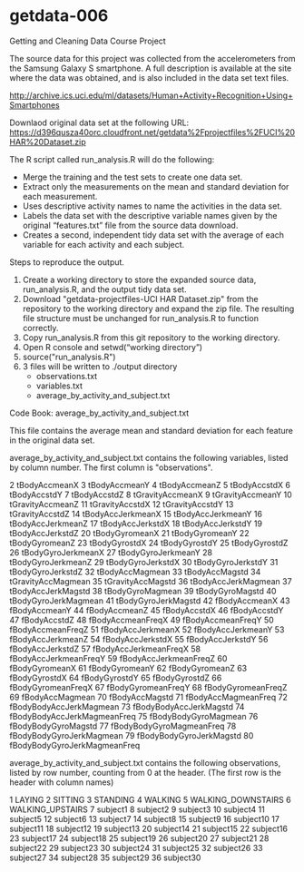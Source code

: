 getdata-006
===========

Getting and Cleaning Data Course Project

The source data for this project was collected from the accelerometers from the Samsung Galaxy S smartphone. A full description is available at the site where the data was obtained, and is also included in the data set text files.

http://archive.ics.uci.edu/ml/datasets/Human+Activity+Recognition+Using+Smartphones 

Downlaod original data set at the following URL:
https://d396qusza40orc.cloudfront.net/getdata%2Fprojectfiles%2FUCI%20HAR%20Dataset.zip 

The R script called run_analysis.R will do the following:
  - Merge the training and the test sets to create one data set.
  - Extract only the measurements on the mean and standard deviation for each measurement. 
  - Uses descriptive activity names to name the activities in the data set.
  - Labels the data set with the descriptive variable names given by the original “features.txt” file from the source data download.
  - Creates a second, independent tidy data set with the average of each variable for each activity and each subject. 

Steps to reproduce the output.

1. Create a working directory to store the expanded source data, run_analysis.R, and the output tidy data set.
2. Download "getdata-projectfiles-UCI HAR Dataset.zip" from the repository to the working directory and expand the zip file. The resulting file structure must be unchanged for run_analysis.R to function correctly.
3. Copy run_analysis.R from this git repository to the working directory.
4. Open R console and setwd(“working directory”)
5. source("run_analysis.R")
6. 3 files will be written to ./output directory
	- observations.txt
	- variables.txt
	- average_by_activity_and_subject.txt

Code Book: average_by_activity_and_subject.txt

This file contains the average mean and standard deviation for each feature in the original data set.

average_by_activity_and_subject.txt contains the following variables, listed by column number. The first column is "observations".

2 tBodyAccmeanX
3 tBodyAccmeanY
4 tBodyAccmeanZ
5 tBodyAccstdX
6 tBodyAccstdY
7 tBodyAccstdZ
8 tGravityAccmeanX
9 tGravityAccmeanY
10 tGravityAccmeanZ
11 tGravityAccstdX
12 tGravityAccstdY
13 tGravityAccstdZ
14 tBodyAccJerkmeanX
15 tBodyAccJerkmeanY
16 tBodyAccJerkmeanZ
17 tBodyAccJerkstdX
18 tBodyAccJerkstdY
19 tBodyAccJerkstdZ
20 tBodyGyromeanX
21 tBodyGyromeanY
22 tBodyGyromeanZ
23 tBodyGyrostdX
24 tBodyGyrostdY
25 tBodyGyrostdZ
26 tBodyGyroJerkmeanX
27 tBodyGyroJerkmeanY
28 tBodyGyroJerkmeanZ
29 tBodyGyroJerkstdX
30 tBodyGyroJerkstdY
31 tBodyGyroJerkstdZ
32 tBodyAccMagmean
33 tBodyAccMagstd
34 tGravityAccMagmean
35 tGravityAccMagstd
36 tBodyAccJerkMagmean
37 tBodyAccJerkMagstd
38 tBodyGyroMagmean
39 tBodyGyroMagstd
40 tBodyGyroJerkMagmean
41 tBodyGyroJerkMagstd
42 fBodyAccmeanX
43 fBodyAccmeanY
44 fBodyAccmeanZ
45 fBodyAccstdX
46 fBodyAccstdY
47 fBodyAccstdZ
48 fBodyAccmeanFreqX
49 fBodyAccmeanFreqY
50 fBodyAccmeanFreqZ
51 fBodyAccJerkmeanX
52 fBodyAccJerkmeanY
53 fBodyAccJerkmeanZ
54 fBodyAccJerkstdX
55 fBodyAccJerkstdY
56 fBodyAccJerkstdZ
57 fBodyAccJerkmeanFreqX
58 fBodyAccJerkmeanFreqY
59 fBodyAccJerkmeanFreqZ
60 fBodyGyromeanX
61 fBodyGyromeanY
62 fBodyGyromeanZ
63 fBodyGyrostdX
64 fBodyGyrostdY
65 fBodyGyrostdZ
66 fBodyGyromeanFreqX
67 fBodyGyromeanFreqY
68 fBodyGyromeanFreqZ
69 fBodyAccMagmean
70 fBodyAccMagstd
71 fBodyAccMagmeanFreq
72 fBodyBodyAccJerkMagmean
73 fBodyBodyAccJerkMagstd
74 fBodyBodyAccJerkMagmeanFreq
75 fBodyBodyGyroMagmean
76 fBodyBodyGyroMagstd
77 fBodyBodyGyroMagmeanFreq
78 fBodyBodyGyroJerkMagmean
79 fBodyBodyGyroJerkMagstd
80 fBodyBodyGyroJerkMagmeanFreq

average_by_activity_and_subject.txt contains the following observations, listed by row number, counting from 0 at the header. (The first row is the header with column names)

1 LAYING
2 SITTING
3 STANDING
4 WALKING
5 WALKING_DOWNSTAIRS
6 WALKING_UPSTAIRS
7 subject1
8 subject2
9 subject3
10 subject4
11 subject5
12 subject6
13 subject7
14 subject8
15 subject9
16 subject10
17 subject11
18 subject12
19 subject13
20 subject14
21 subject15
22 subject16
23 subject17
24 subject18
25 subject19
26 subject20
27 subject21
28 subject22
29 subject23
30 subject24
31 subject25
32 subject26
33 subject27
34 subject28
35 subject29
36 subject30

